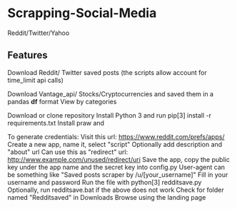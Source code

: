 # Scrapping-Social-Media
Reddit/Twitter/Yahoo


## Features

Download Reddit/ Twitter saved posts (the scripts allow account for time_limit api calls)


Download Vantage_api/ Stocks/Cryptocurrencies and saved them in a pandas **df** format
View by categories

Download or clone repository
        Install Python 3 and run pip[3] install -r requirements.txt
        Install praw and 

To generate credentials:
Visit this url: https://www.reddit.com/prefs/apps/
Create a new app, name it, select "script"
Optionally add description and "about" url
Can use this as "redirect" url: http://www.example.com/unused/redirect/uri
Save the app, copy the public key under the app name and the secret key into config.py
User-agent can be something like "Saved posts scraper by /u/[your_username]"
Fill in your username and password
Run the file with python[3] redditsave.py
Optionally, run redditsave.bat if the above does not work
Check for folder named "Redditsaved" in Downloads
Browse using the landing page

